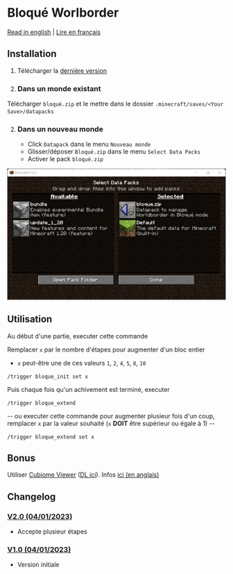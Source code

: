 # Bloqué Worlborder

[Read in english](Readme.md) | [Lire en français](Readme.fr.md)

## Installation

1. Télécharger la [dernière version](https://github.com/FaustVX/Bloque_WB/releases/latest)
2. ### Dans un monde existant
Télécharger `bloqué.zip` et le mettre dans le dossier `.minecraft/saves/<Your Save>/datapacks`

2. ### Dans un nouveau monde
    - Click `Datapack` dans le menu `Nouveau monde`
    - Glisser/déposer `Bloqué.zip` dans le menu `Select Data Packs`
    - Activer le pack `bloqué.zip`

![New World menu](img/datapack.png)

## Utilisation

Au début d'une partie, executer cette commande

Remplacer `x` par le nombre d'étapes pour augmenter d'un bloc entier
- `x` peut-être une de ces valeurs `1`, `2`, `4`, `5`, `8`, `10`
```
/trigger bloque_init set x
```

Puis chaque fois qu'un achivement est terminé, executer
```
/trigger bloque_extend
```
-- ou executer cette commande pour augmenter plusieur fois d'un coup, remplacer `x` par la valeur souhaité (`x` **DOIT** être supérieur ou égale à 1) --
```
/trigger bloque_extend set x
```

## Bonus
Utiliser [Cubiome Viewer](https://github.com/Cubitect/cubiomes-viewer) ([DL ici](https://github.com/Cubitect/cubiomes-viewer/releases/latest)). Infos [ici (en anglais)](https://gist.github.com/FaustVX/a1f0fa20462c57eb98200b36971b939f?permalink_comment_id=4427332#gistcomment-4427332)

## Changelog
### [V2.0 (04/01/2023)](https://github.com/FaustVX/Bloque_WB_MC/releases/tag/v2)
- Accepte plusieur étapes
### [V1.0 (04/01/2023)](https://github.com/FaustVX/Bloque_WB_MC/releases/tag/v1)
- Version initiale
